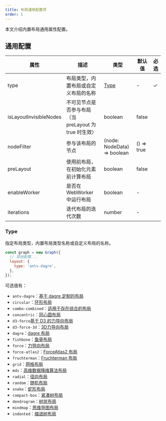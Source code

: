 ```yaml
---
title: 布局通用配置项
order: 1
---
```


本文介绍内置布局通用属性配置。

## 通用配置

| 属性                   | 描述                                                  | 类型                        | 默认值     | 必选 |
| ---------------------- | ----------------------------------------------------- | --------------------------- | ---------- | ---- |
| type                   | 布局类型，内置布局或自定义布局的名称                  | [Type](#Type)               | -          | ✓    |
| isLayoutInvisibleNodes | 不可见节点是否参与布局（当 preLayout 为 true 时生效） | boolean                     | false      |      |
| nodeFilter             | 参与该布局的节点                                      | (node: NodeData) => boolean | () => true |      |
| preLayout              | 使用前布局，在初始化元素前计算布局                    | boolean                     | false      |      |
| enableWorker           | 是否在 WebWorker 中运行布局                           | boolean                     | -          |      |
| iterations             | 迭代布局的迭代次数                                    | number                      | -          |      |

### Type

指定布局类型，内置布局类型名称或自定义布局的名称。

```js {4}
const graph = new Graph({
  // 其他配置...
  layout: {
    type: 'antv-dagre',
  },
});
```

可选值有：

- `antv-dagre`：[基于 dagre 定制的布局](/manual/layout/antv-dagre-layout)
- `circular`：[环形布局](/manual/layout/circular-layout)
- `combo-combined`：[适用于存在组合的布局](/manual/layout/combo-combined-layout)
- `concentric`：[同心圆布局](/manual/layout/concentric-layout)
- `d3-force`[基于 D3 的力导向布局](/manual/layout/d3-force-layout)
- `d3-force-3d`：[3D力导向布局](/manual/layout/d3-force3-d-layout)
- `dagre`：[dagre 布局](/manual/layout/dagre-layout)
- `fishbone`：[鱼骨布局](/manual/layout/fishbone)
- `force`：[力导向布局](/manual/layout/force-layout)
- `force-atlas2`：[ForceAtlas2 布局](/manual/layout/force-atlas2-layout)
- `fruchterman`：[Fruchterman 布局](/manual/layout/fruchterman-layout)
- `grid`：[网格布局](/manual/layout/grid-layout)
- `mds`：[高维数据降维算法布局](/manual/layout/mds-layout)
- `radial`：[径向布局](/manual/layout/radial-layout)
- `random`：[随机布局](/manual/layout/random-layout)
- `snake`：[蛇形布局](/manual/layout/snake)
- `compact-box`：[紧凑树布局](/manual/layout/compact-box-layout)
- `dendrogram`：[树状布局](/manual/layout/dendrogram-layout)
- `mindmap`：[思维导图布局](/manual/layout/mindmap-layout)
- `indented`：[缩进树布局](/manual/layout/indented-layout)

